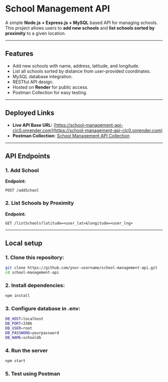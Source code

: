 # School Management API

A simple **Node.js + Express.js + MySQL** based API for managing schools.  
This project allows users to **add new schools** and **list schools sorted by proximity** to a given location.

---

##  Features
- Add new schools with name, address, latitude, and longitude.
- List all schools sorted by distance from user-provided coordinates.
- MySQL database integration.
- RESTful API design.
- Hosted on **Render** for public access.
- Postman Collection for easy testing.

---

##  Deployed Links
- **Live API Base URL:** [https://school-management-api-clc0.onrender.com](https://school-management-api-clc0.onrender.com)  
- **Postman Collection:** [School Management API Collection](https://www.postman.com/priyanshagarwal-8087186/school-management-apis/collection/x20iahw/school-management-api?action=share&source=copy-link&creator=45738153)  

---

##  API Endpoints

### 1. Add School
**Endpoint:**  
```http 
POST /addSchool
```

### 2. List Schools by Proximity
**Endpoint:**
```http
GET /listSchools?latitude=<user_lat>&longitude=<user_lng>
```
---

##  Local setup 
### 1. Clone this repository:
```bash
git clone https://github.com/your-username/school-management-api.git
cd school-management-api
```
### 2. Install dependencies:
````bash
npm install
````
### 3. Configure database in .env:
``` bash
DB_HOST=localhost
DB_PORT=3306
DB_USER=root
DB_PASSWORD=yourpassword
DB_NAME=schooldb
```
### 4. Run the server
```bash
npm start
```
### 5. Test using Postman

